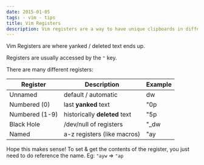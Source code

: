 ```yaml
---
date: 2015-01-05
tags: - vim - tips
title: Vim Registers
description: Vim registers are a way to have unique clipboards in different places.
---
```


Vim Registers are where yanked / deleted text ends up.

Registers are usually accessed by the `"` key.

There are many different registers:

| Register       | Description                   | Example |
| -------------- | ----------------------------- | ------- |
| Unnamed        | default / automatic           | dw      |
| Numbered (0)   | last **yanked** text          | "0p     |
| Numbered (1-9) | historically **deleted** text | "5p     |
| Black Hole     | /dev/null of registers        | "\_dw   |
| Named          | a-z registers (like macros)   | "ay     |

Hope this makes sense! To set & get the contents of the register, you just need to do reference the name. Eg: `"ayw` => `"ap`
